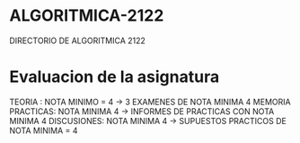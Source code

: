 # ALGORITMICA-2122
DIRECTORIO DE ALGORITMICA 2122
# Evaluacion de la asignatura
TEORIA : NOTA MINIMO = 4
  -> 3 EXAMENES DE NOTA MINIMA 4
MEMORIA PRACTICAS: NOTA MINIMA 4
  -> INFORMES DE PRACTICAS CON NOTA MINIMA 4
DISCUSIONES: NOTA MINIMA 4
  -> SUPUESTOS PRACTICOS DE NOTA MINIMA = 4
